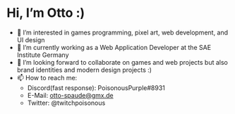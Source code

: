 # Hi, I’m Otto :)

- 👀 I’m interested in games programming, pixel art, web development, and UI design
- 🌱 I’m currently working as a Web Application Developer at the SAE Institute Germany
- 💞️ I’m looking forward to collaborate on games and web projects but also brand identities and modern design projects :)
- 📫 How to reach me:
  - Discord(fast response): PoisonousPurple#8931
  - E-Mail: otto-spaude@gmx.de
  - Twitter: @twitchpoisonous

